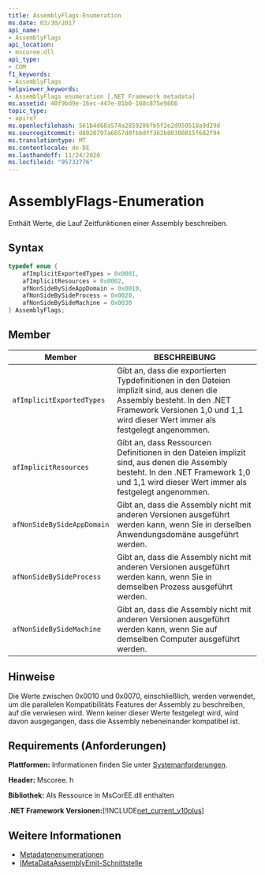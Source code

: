 ```yaml
---
title: AssemblyFlags-Enumeration
ms.date: 03/30/2017
api_name:
- AssemblyFlags
api_location:
- mscoree.dll
api_type:
- COM
f1_keywords:
- AssemblyFlags
helpviewer_keywords:
- AssemblyFlags enumeration [.NET Framework metadata]
ms.assetid: 40f9bd9e-16ec-447e-81b0-168c875e9866
topic_type:
- apiref
ms.openlocfilehash: 561b4d68a574a2859286fb5f2e2d950518a9d29d
ms.sourcegitcommit: d8020797a6657d0fbbdff362b80300815f682f94
ms.translationtype: MT
ms.contentlocale: de-DE
ms.lasthandoff: 11/24/2020
ms.locfileid: "95732776"
---
```

# <a name="assemblyflags-enumeration"></a>AssemblyFlags-Enumeration

Enthält Werte, die Lauf Zeitfunktionen einer Assembly beschreiben.  
  
## <a name="syntax"></a>Syntax  
  
```cpp  
typedef enum {  
    afImplicitExportedTypes = 0x0001,  
    afImplicitResources = 0x0002,  
    afNonSideBySideAppDomain = 0x0010,  
    afNonSideBySideProcess = 0x0020,  
    afNonSideBySideMachine = 0x0030  
} AssemblyFlags;  
```  
  
## <a name="members"></a>Member  
  
|Member|BESCHREIBUNG|  
|------------|-----------------|  
|`afImplicitExportedTypes`|Gibt an, dass die exportierten Typdefinitionen in den Dateien implizit sind, aus denen die Assembly besteht. In den .NET Framework Versionen 1,0 und 1,1 wird dieser Wert immer als festgelegt angenommen.|  
|`afImplicitResources`|Gibt an, dass Ressourcen Definitionen in den Dateien implizit sind, aus denen die Assembly besteht. In den .NET Framework 1,0 und 1,1 wird dieser Wert immer als festgelegt angenommen.|  
|`afNonSideBySideAppDomain`|Gibt an, dass die Assembly nicht mit anderen Versionen ausgeführt werden kann, wenn Sie in derselben Anwendungsdomäne ausgeführt werden.|  
|`afNonSideBySideProcess`|Gibt an, dass die Assembly nicht mit anderen Versionen ausgeführt werden kann, wenn Sie in demselben Prozess ausgeführt werden.|  
|`afNonSideBySideMachine`|Gibt an, dass die Assembly nicht mit anderen Versionen ausgeführt werden kann, wenn Sie auf demselben Computer ausgeführt werden.|  
  
## <a name="remarks"></a>Hinweise  

 Die Werte zwischen 0x0010 und 0x0070, einschließlich, werden verwendet, um die parallelen Kompatibilitäts Features der Assembly zu beschreiben, auf die verwiesen wird. Wenn keiner dieser Werte festgelegt wird, wird davon ausgegangen, dass die Assembly nebeneinander kompatibel ist.  
  
## <a name="requirements"></a>Requirements (Anforderungen)  

 **Plattformen:** Informationen finden Sie unter [Systemanforderungen](../../get-started/system-requirements.md).  
  
 **Header:** Mscoree. h  
  
 **Bibliothek:** Als Ressource in MsCorEE.dll enthalten  
  
 **.NET Framework Versionen:**[!INCLUDE[net_current_v10plus](../../../../includes/net-current-v10plus-md.md)]  
  
## <a name="see-also"></a>Weitere Informationen

- [Metadatenenumerationen](metadata-enumerations.md)
- [IMetaDataAssemblyEmit-Schnittstelle](imetadataassemblyemit-interface.md)
